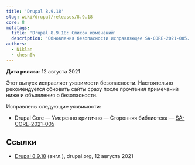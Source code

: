 ```yaml
---
title: 'Drupal 8.9.18'
slug: wiki/drupal/releases/8.9.18
core: 8
metatags:
  title: 'Drupal 8.9.18: Список изменений'
  description: 'Обновления безопасности исправляющее SA-CORE-2021-005.'
authors:
  - Niklan
  - chesn0k
---
```


**Дата релиза**: 12 августа 2021

Этот выпуск исправляет уязвимости безопасности. Настоятельно рекомендуется обновить сайты сразу после прочтения примечаний ниже и объявления о безопасности.

Исправлены следующие уязвимости:

- Drupal Core — Умеренно критично — Сторонняя библиотека — [SA-CORE-2021-005](../../../../security/sa-core/2021-005/index.md)

## Ссылки

- [Drupal 8.9.18](https://www.drupal.org/project/drupal/releases/8.9.18) (англ.), drupal.org, 12 августа 2021
